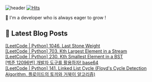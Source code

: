 

![header](https://capsule-render.vercel.app/api?type=venom&height=300&color=gradient&text=Hello%20!&textBg=false&fontSize=70&animation=blink&section=header&reversal=false)
[![Hits](https://hits.seeyoufarm.com/api/count/incr/badge.svg?url=https%3A%2F%2Fgithub.com%2Fyesolz%2Fhit-counter&count_bg=%23C6CCFF&title_bg=%23C8C8C8&icon=&icon_color=%23E7E7E7&title=welcome&edge_flat=false)](https://hits.seeyoufarm.com)

🚀 I'm a developer who is always eager to grow !

## 💌 Latest Blog Posts

<a href=https://yesolz.tistory.com/entry/LeetCode-Python-1046-Last-Stone-Weight>[LeetCode | Python] 1046. Last Stone Weight</a></br><a href=https://yesolz.tistory.com/entry/LeetCode-Python-703-Kth-Largest-Element-in-a-Stream>[LeetCode | Python] 703. Kth Largest Element in a Stream</a></br><a href=https://yesolz.tistory.com/entry/LeetCode-Python-230-Kth-Smallest-Element-in-a-BST>[LeetCode | Python] 230. Kth Smallest Element in a BST</a></br><a href=https://yesolz.tistory.com/entry/%EB%B0%B1%EC%A4%80-12096%EB%B2%88-%EA%B0%9C%EB%B0%9C%EC%9E%90-%EB%8F%84%EA%B5%AC%EB%A5%BC-%ED%99%9C%EC%9A%A9%ED%95%98%EC%9E%90-base64>[백준 12096번] 개발자 도구를 활용하자! base64</a></br><a href=https://yesolz.tistory.com/entry/LeetCode-Python-141-Linked-List-Cycle-Floyds-Cycle-Detection-Algorithm-%ED%94%8C%EB%A1%9C%EC%9D%B4%EB%93%9C%EC%9D%98-%ED%86%A0%EB%81%BC%EC%99%80-%EA%B1%B0%EB%B6%81%EC%9D%B4-%EC%95%8C%EA%B3%A0%EB%A6%AC%EC%A6%98>[LeetCode | Python] 141. Linked List Cycle (Floyd's Cycle Detection Algorithm, 플로이드의 토끼와 거북이 알고리즘)</a></br>